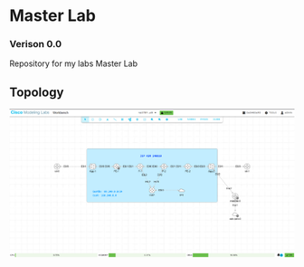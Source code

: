 # Master Lab

### Verison 0.0

Repository for my labs Master Lab

## Topology
!["Topology"](image.png)



